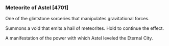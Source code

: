 ### Meteorite of Astel [4701]

One of the glintstone sorceries that manipulates gravitational forces.

Summons a void that emits a hail of meteorites. Hold to continue the effect.

A manifestation of the power with which Astel leveled the Eternal City.